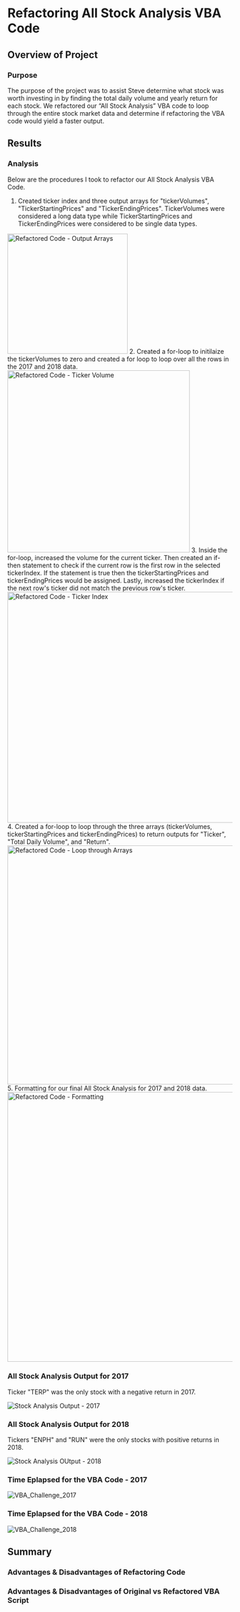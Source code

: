 # Refactoring All Stock Analysis VBA Code

## Overview of Project

### Purpose
The purpose of the project was to assist Steve determine what stock was worth investing in by finding the total daily volume and yearly return for each stock. We refactored our “All Stock Analysis” VBA code to loop through the entire stock market data and determine if refactoring the VBA code would yield a faster output. 

## Results 

### Analysis 
Below are the procedures I took to refactor our All Stock Analysis VBA Code.

1. Created ticker index and three output arrays for "tickerVolumes", "TickerStartingPrices" and "TickerEndingPrices". TickerVolumes were considered a long data type while TickerStartingPrices and TickerEndingPrices were considered to be single data types. 
<img width="269" alt="Refactored Code - Output Arrays " src="https://user-images.githubusercontent.com/91925639/138619828-b0feb975-331f-4dbe-b0c2-1ac70be78efc.png">
2. Created a for-loop to initilaize the tickerVolumes to zero and created a for loop to loop over all the rows in the 2017 and 2018  data. 
<img width="408" alt="Refactored Code - Ticker Volume " src="https://user-images.githubusercontent.com/91925639/138619869-9f9ba61d-6b4f-4cf0-bcfb-f8b36b26bbfb.png">
3. Inside the for-loop, increased the volume for the current ticker. Then created an if-then statement to check if the current row is the first row in the selected tickerIndex. If the statement is true then the tickerStartingPrices and tickerEndingPrices would be assigned. Lastly, increased the tickerIndex if the next row's ticker did not match the previous row's ticker.
<img width="517" alt="Refactored Code - Ticker Index" src="https://user-images.githubusercontent.com/91925639/138619897-1846110e-3e1f-4337-a57d-bba5623cd8fc.png">
4. Created a for-loop to loop through the three arrays (tickerVolumes, tickerStartingPrices and tickerEndingPrices) to return outputs for "Ticker", "Total Daily Volume", and "Return".
<img width="535" alt="Refactored Code - Loop through Arrays " src="https://user-images.githubusercontent.com/91925639/138619926-2a788185-9e59-4738-8013-631bf9dcf289.png">
5. Formatting for our final All Stock Analysis for 2017 and 2018 data. 
<img width="604" alt="Refactored Code - Formatting" src="https://user-images.githubusercontent.com/91925639/138619951-517e6622-7010-441c-ad97-bfd8c2510ca0.png">
     
### All Stock Analysis Output for 2017
Ticker "TERP" was the only stock with a negative return in 2017.

![Stock Analysis Output - 2017](https://user-images.githubusercontent.com/91925639/138618321-9fb79d67-7ecb-4601-9deb-2f56e712cbee.png)

### All Stock Analysis Output for 2018
Tickers "ENPH" and "RUN" were the only stocks with positive returns in 2018.

![Stock Analysis OUtput - 2018](https://user-images.githubusercontent.com/91925639/138618377-0b78cf53-1b13-44b3-a49a-62bbafeeec8f.png)

### Time Eplapsed for the VBA Code - 2017
![VBA_Challenge_2017](https://user-images.githubusercontent.com/91925639/138574339-f2825ddb-373e-4961-804b-77c6af0290fd.png)
### Time Eplapsed for the VBA Code - 2018
![VBA_Challenge_2018](https://user-images.githubusercontent.com/91925639/138574353-78502403-48f5-467c-9f0a-04e74dfe5d5f.png)

## Summary

### Advantages & Disadvantages of Refactoring Code 

### Advantages & Disadvantages of Original vs Refactored VBA Script 

